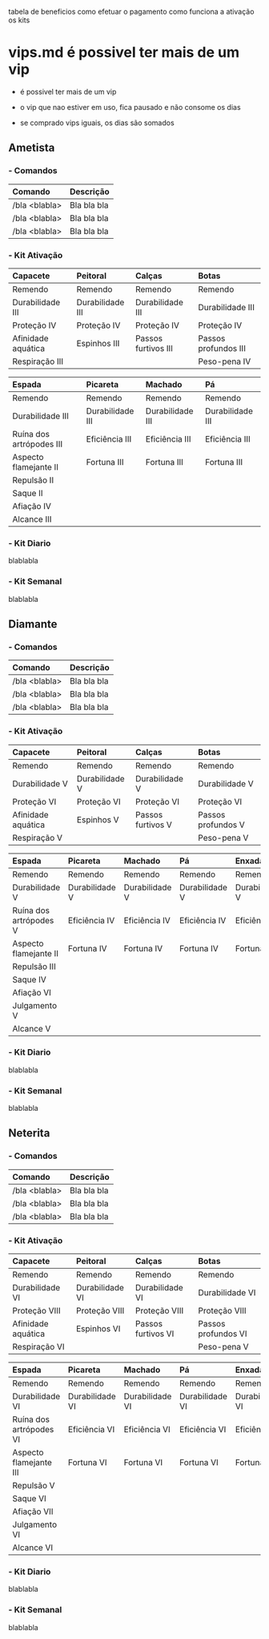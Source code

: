 tabela de beneficios
como efetuar o pagamento
como funciona a ativação
os kits

# vips.md é possivel ter mais de um vip

- é possivel ter mais de um vip

- o vip que nao estiver em uso, fica pausado e não consome os dias

- se comprado vips iguais, os dias são somados

## Ametista

### - Comandos

| Comando                                  | Descrição                             |
|:-----------------------------------------|:--------------------------------------|
| /bla &lt;blabla&gt;                       | Bla bla bla                           |
| /bla &lt;blabla&gt;                       | Bla bla bla                           |
| /bla &lt;blabla&gt;                       | Bla bla bla                           |

### - Kit Ativação

| Capacete                          | Peitoral                   | Calças                     | Botas                   |
|:----------------------------------|:---------------------------|:---------------------------|:------------------------|
| Remendo                           | Remendo                    | Remendo                    | Remendo                 |
| Durabilidade III                  | Durabilidade III           | Durabilidade III           | Durabilidade III        |
| Proteção IV                       | Proteção IV                | Proteção IV                | Proteção IV             |
| Afinidade aquática                | Espinhos III               | Passos furtivos III        | Passos profundos III    |
| Respiração III                    |                            |                            | Peso-pena IV            |

| Espada                    | Picareta                   | Machado                     | Pá                     |
|:--------------------------|:---------------------------|:---------------------------|:------------------------|
| Remendo                   | Remendo                    | Remendo                    | Remendo                 |
| Durabilidade III          | Durabilidade III           | Durabilidade III           | Durabilidade III        |
| Ruína dos artrópodes III  | Eficiência III             | Eficiência III             | Eficiência III          |
| Aspecto flamejante II     | Fortuna III                | Fortuna III                | Fortuna III             |
| Repulsão II               |                            |                            |                         |
| Saque II                  |                            |                            |                         |
| Afiação IV                |                            |                            |                         |
| Alcance III               |                            |                            |                         |

### - Kit Diario

blablabla

### - Kit Semanal

blablabla

## Diamante

### - Comandos

| Comando                                  | Descrição                             |
|:-----------------------------------------|:--------------------------------------|
| /bla &lt;blabla&gt;                       | Bla bla bla                           |
| /bla &lt;blabla&gt;                       | Bla bla bla                           |
| /bla &lt;blabla&gt;                       | Bla bla bla                           |

### - Kit Ativação

| Capacete                          | Peitoral                   | Calças                     | Botas                   |
|:----------------------------------|:---------------------------|:---------------------------|:------------------------|
| Remendo                           | Remendo                    | Remendo                    | Remendo                 |
| Durabilidade V                    | Durabilidade V             | Durabilidade V             | Durabilidade V          |
| Proteção VI                       | Proteção VI                | Proteção VI                | Proteção VI             |
| Afinidade aquática                | Espinhos V                 | Passos furtivos V          | Passos profundos V      |
| Respiração V                      |                            |                            | Peso-pena  V            |

| Espada                    | Picareta                   | Machado                    | Pá                      | Enxada                  |
|:--------------------------|:---------------------------|:---------------------------|:------------------------|:------------------------|
| Remendo                   | Remendo                    | Remendo                    | Remendo                 | Remendo                 |
| Durabilidade V            | Durabilidade V             | Durabilidade V             | Durabilidade V          | Durabilidade V          |
| Ruína dos artrópodes V    | Eficiência IV              | Eficiência IV              | Eficiência IV           | Eficiência IV           |
| Aspecto flamejante II     | Fortuna IV                 | Fortuna IV                 | Fortuna IV              | Fortuna IV              |
| Repulsão III              |                            |                            |                         |                         |
| Saque IV                  |                            |                            |                         |                         |
| Afiação VI                |                            |                            |                         |                         |
| Julgamento V              |                            |                            |                         |                         |
| Alcance V                 |                            |                            |                         |                         |

### - Kit Diario

blablabla

### - Kit Semanal

blablabla

## Neterita

### - Comandos

| Comando                                  | Descrição                             |
|:-----------------------------------------|:--------------------------------------|
| /bla &lt;blabla&gt;                       | Bla bla bla                           |
| /bla &lt;blabla&gt;                       | Bla bla bla                           |
| /bla &lt;blabla&gt;                       | Bla bla bla                           |

### - Kit Ativação

| Capacete                          | Peitoral                   | Calças                     | Botas                   |
|:----------------------------------|:---------------------------|:---------------------------|:------------------------|
| Remendo                           | Remendo                    | Remendo                    | Remendo                 |
| Durabilidade VI                   | Durabilidade VI            | Durabilidade VI            | Durabilidade VI         |
| Proteção VIII                     | Proteção VIII              | Proteção VIII              | Proteção VIII           |
| Afinidade aquática                | Espinhos VI                | Passos furtivos VI         | Passos profundos VI     |
| Respiração VI                     |                            |                            | Peso-pena  V            |

| Espada                    | Picareta                   | Machado                    | Pá                      | Enxada                  |
|:--------------------------|:---------------------------|:---------------------------|:------------------------|:------------------------|
| Remendo                   | Remendo                    | Remendo                    | Remendo                 | Remendo                 |
| Durabilidade VI           | Durabilidade VI            | Durabilidade VI            | Durabilidade VI         | Durabilidade VI         |
| Ruína dos artrópodes VI   | Eficiência VI              | Eficiência VI              | Eficiência VI           | Eficiência VI           |
| Aspecto flamejante III    | Fortuna VI                 | Fortuna VI                 | Fortuna VI              | Fortuna VI              |
| Repulsão V                |                            |                            |                         |                         |
| Saque VI                  |                            |                            |                         |                         |
| Afiação VII               |                            |                            |                         |                         |
| Julgamento VI             |                            |                            |                         |                         |
| Alcance VI                |                            |                            |                         |                         |

### - Kit Diario

blablabla

### - Kit Semanal

blablabla